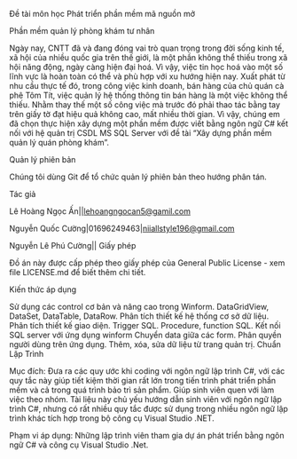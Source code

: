 Đề tài môn học Phát triển phần mềm mã nguồn mở

Phần mềm quản lý phòng khám tư nhân 

Ngày nay, CNTT đã và đang đóng vai trò quan trọng trong đời sống kinh tế, xã hội của nhiều quốc gia trên thế giới, là một phần không thể thiếu trong xã hội năng động, ngày càng hiện đại hoá. Vì vậy, việc tin học hoá vào một số lĩnh vực là hoàn toàn có thể và phù hợp với xu hướng hiện nay. Xuất phát từ nhu cầu thực tế đó, trong công việc kinh doanh, bán hàng của chủ quán cà phê Tôm Tít, việc quản lý hệ thống thông tin bán hàng là một việc không thể thiếu. Nhằm thay thế một số công việc mà trước đó phải thao tác bằng tay trên giấy tờ đạt hiệu quả không cao, mất nhiều thời gian. Vì vậy, chúng em đã chọn thực hiện xây dựng một phần mềm được viết bằng ngôn ngữ C# kết nối với hệ quản trị CSDL MS SQL Server với đề tài “Xây dựng phần mềm quản lý quán phòng khám”.

Quản lý phiên bản

Chúng tôi dùng Git để tổ chức quản lý phiên bản theo hướng phân tán.

Tác giả

Lê Hoàng Ngọc Ấn||lehoangngocan5@gamil.com

Nguyễn Quốc Cường|01696249463|niiallstyle196@gmail.com

Nguyễn Lê Phú Cường||
Giấy phép

Đồ án này được cấp phép theo giấy phép của General Public License - xem file LICENSE.md để biết thêm chi tiết.

Kiến thức áp dụng

Sử dụng các control cơ bản và nâng cao trong Winform.
DataGridView, DataSet, DataTable, DataRow.
Phân tích thiết kế hệ thống cơ sở dữ liệu.
Phân tích thiết kế giao diện.
Trigger SQL.
Procedure, function SQL.
Kết nối SQL server với ứng dụng winform 
Chuyển data giữa các form.
Phân quyền người dùng trên ứng dụng.
Thêm, xóa, sửa dữ liệu từ trang quản trị.
Chuẩn Lập Trình

Mục đích:
Đưa ra các quy ước khi coding với ngôn ngữ lập trình C#, với các quy tắc này giúp tiết kiệm thời gian rất lớn trong tiến trình phát triển phần mềm và cả trong quá trình bảo trì sản phẩm. Giúp sinh viên quen với làm việc theo nhóm. Tài liệu này chủ yếu hướng dẫn sinh viên với ngôn ngữ lập trình C#, nhưng có rất nhiều quy tắc được sử dụng trong nhiều ngôn ngữ lập trình khác tích hợp trong bộ công cụ Visual Studio .NET.

Phạm vi áp dụng:
Những lập trình viên tham gia dự án phát triển bằng ngôn ngữ C# và công cụ Visual Studio .Net.
